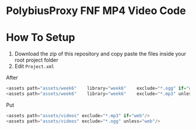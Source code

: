 # PolybiusProxy FNF MP4 Video Code
# How To Setup
  
1. Download the zip of this repository and copy paste the files inside your root project folder
2. Edit `Project.xml`

After
```js	
<assets path="assets/week6"    library="week6"    exclude="*.ogg" if="web"/>
<assets path="assets/week6"    library="week6"    exclude="*.mp3" unless="web"/>
```

Put
```js
<assets path="assets/videos" exclude="*.mp3" if="web"/>
<assets path="assets/videos" exclude="*.ogg" unless="web"/>
```
